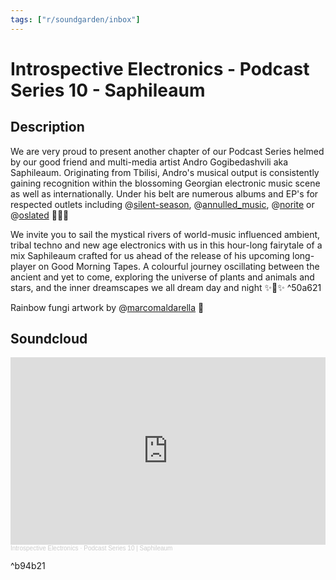 ```yaml
---
tags: ["r/soundgarden/inbox"]
---
```


# Introspective Electronics - Podcast Series 10 - Saphileaum

## Description
We are very proud to present another chapter of our Podcast Series helmed by our good friend and multi-media artist Andro Gogibedashvili aka Saphileaum. Originating from Tbilisi, Andro's musical output is consistently gaining recognition within the blossoming Georgian electronic music scene as well as internationally. Under his belt are numerous albums and EP's for respected outlets including @[silent-season](https://soundcloud.com/silent-season), @[annulled\_music](https://soundcloud.com/annulled_music), @[norite](https://soundcloud.com/norite) or @[oslated](https://soundcloud.com/oslated) 🌱🌝🌱

We invite you to sail the mystical rivers of world-music influenced ambient, tribal techno and new age electronics with us in this hour-long fairytale of a mix Saphileaum crafted for us ahead of the release of his upcoming long-player on Good Morning Tapes. A colourful journey oscillating between the ancient and yet to come, exploring the universe of plants and animals and stars, and the inner dreamscapes we all dream day and night ✨🌻✨ ^50a621

Rainbow fungi artwork by @[marcomaldarella](https://soundcloud.com/marcomaldarella) 🍄

## Soundcloud
<iframe width="100%" height="300" scrolling="no" frameborder="no" allow="autoplay" src="https://w.soundcloud.com/player/?url=https%3A//api.soundcloud.com/tracks/987337909&color=%23ff5500&auto_play=false&hide_related=false&show_comments=true&show_user=true&show_reposts=false&show_teaser=true&visual=true"></iframe><div style="font-size: 10px; color: #cccccc;line-break: anywhere;word-break: normal;overflow: hidden;white-space: nowrap;text-overflow: ellipsis; font-family: Interstate,Lucida Grande,Lucida Sans Unicode,Lucida Sans,Garuda,Verdana,Tahoma,sans-serif;font-weight: 100;"><a href="https://soundcloud.com/introspective_electronics" title="Introspective Electronics" target="_blank" style="color: #cccccc; text-decoration: none;">Introspective Electronics</a> · <a href="https://soundcloud.com/introspective_electronics/podcast-series-10-saphileaum" title="Podcast Series 10 | Saphileaum" target="_blank" style="color: #cccccc; text-decoration: none;">Podcast Series 10 | Saphileaum</a></div>

^b94b21
